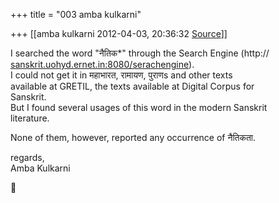 +++
title = "003 amba kulkarni"

+++
[[amba kulkarni	2012-04-03, 20:36:32 [Source](https://groups.google.com/g/samskrita/c/182UswEId2c)]]



I searched the word "नैतिक\*" through the Search Engine (http://  
[sanskrit.uohyd.ernet.in:8080/serachengine](http://sanskrit.uohyd.ernet.in:8080/serachengine)).  
I could not get it in महाभारत, रामायण, पुराणs and other texts  
available at GRETIL, the texts available at Digital Corpus for  
Sanskrit.  
But I found several usages of this word in the modern Sanskrit  
literature.

None of them, however, reported any occurrence of नैतिकता.

regards,  
Amba Kulkarni



